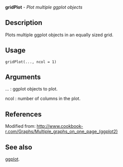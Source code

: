 **gridPlot** - *Plot multiple ggplot objects*

Description
--------------------

Plots multiple ggplot objects in an equally sized grid.


Usage
--------------------
```
gridPlot(..., ncol = 1)
```

Arguments
-------------------

...
:   ggplot objects to plot.

ncol
:   number of columns in the plot.




References
-------------------

Modified from:
http://www.cookbook-r.com/Graphs/Multiple_graphs_on_one_page_(ggplot2)




See also
-------------------

[ggplot](http://www.rdocumentation.org/packages/ggplot2/topics/ggplot).



